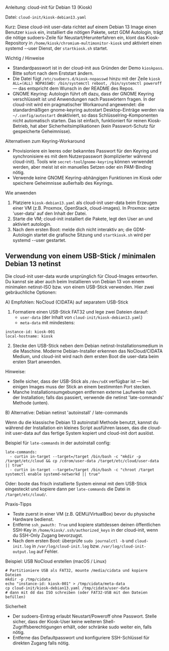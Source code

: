 Anleitung: cloud-init für Debian 13 (Kiosk)

Datei: `cloud-init/kiosk-debian13.yaml`

Kurz: Diese cloud-init user-data richtet auf einem Debian 13 Image einen Benutzer `kiosk` ein, installiert die nötigen Pakete, setzt GDM Autologin, trägt die nötige sudoers-Zeile für Neustart/Herunterfahren ein, klont das Kiosk-Repository in `/home/kiosk/chromium-multimonitor-kiosk` und aktiviert einen systemd --user Dienst, der `startkiosk.sh` startet.

Wichtig / Hinweise

- Standardpasswort ist in der cloud-init aus Gründen der Demo `kioskpass`. Bitte sofort nach dem Erststart ändern.
- Die Datei fügt `/etc/sudoers.d/kiosk-nopasswd` hinzu mit der Zeile
  `kiosk ALL=(ALL) NOPASSWD: /bin/systemctl reboot, /bin/systemctl poweroff` — das entspricht dem Wunsch in der README des Repos.
- GNOME Keyring: Autologin führt oft dazu, dass der GNOME Keyring verschlüsselt ist und Anwendungen nach Passwörtern fragen. In der cloud-init wird ein pragmatischer Workaround angewendet: die standardmäßigen gnome-keyring autostart Desktop-Einträge werden via `~/.config/autostart` deaktiviert, so dass Schlüsselring-Komponenten nicht automatisch starten. Das ist einfach, funktioniert für reinen Kiosk-Betrieb, hat aber Sicherheitsimplikationen (kein Passwort-Schutz für gespeicherte Geheimnisse).

Alternativen zum Keyring-Workaround

- Provisioniere ein leeres oder bekanntes Passwort für den Keyring und synchronisiere es mit dem Nutzerpasswort (komplizierter während cloud-init). Tools wie `secret-tool`/`gnome-keyring` können verwendet werden, aber meist ist ein manuelles Setzen oder ein PAM-Binding nötig.
- Verwende keine GNOME Keyring-abhängigen Funktionen im Kiosk oder speichere Geheimnisse außerhalb des Keyrings.

Wie anwenden

1. Platziere `kiosk-debian13.yaml` als cloud-init user-data beim Erzeugen einer VM (z.B. Proxmox, OpenStack, cloud-images). In Proxmox: setze 'user-data' auf den Inhalt der Datei.
2. Starte die VM; cloud-init installiert die Pakete, legt den User an und aktiviert autologin.
3. Nach dem ersten Boot: melde dich nicht interaktiv an; die GDM-Autologin startet die grafische Sitzung und `startkiosk.sh` wird per systemd --user gestartet.

Verwendung von einem USB-Stick / minimalen Debian 13 netinst
--------------------------------------------------------

Die cloud-init user-data wurde ursprünglich für Cloud-Images entworfen. Du kannst sie aber auch beim Installieren von Debian 13 von einem minimalen netinst-ISO bzw. von einem USB-Stick verwenden. Hier zwei gebräuchliche Optionen:

A) Empfohlen: NoCloud (CIDATA) auf separatem USB-Stick

1. Formatiere einen USB-Stick FAT32 und lege zwei Dateien darauf:
   - `user-data` (der Inhalt von `cloud-init/kiosk-debian13.yaml`)
   - `meta-data` mit mindestens:

```
instance-id: kiosk-001
local-hostname: kiosk
```

2. Stecke den USB-Stick neben dem Debian netinst-Installationsmedium in die Maschine. Moderne Debian-Installer erkennen das NoCloud/CIDATA Medium, und cloud-init wird nach dem ersten Boot die user-data beim ersten Start anwenden.

Hinweise:
- Stelle sicher, dass der USB-Stick als `/dev/sdX` verfügbar ist — bei einigen Images muss der Stick an einem bestimmten Port stecken.
- Manche Installationsumgebungen entfernen externe Laufwerke nach der Installation; falls das passiert, verwende die netinst 'late-commands' Methode (unten).

B) Alternative: Debian netinst 'autoinstall' / late-commands

Wenn du die klassische Debian 13 autoinstall Methode benutzt, kannst du während der Installation ein kleines Script ausführen lassen, das die cloud-init user-data auf das fertige System kopiert und cloud-init dort auslöst.

Beispiel für `late-commands` in der autoinstall config:

```
late-commands:
  - curtin in-target --target=/target /bin/bash -c "mkdir -p /target/etc/cloud && cp /cdrom/user-data /target/etc/cloud/user-data || true"
  - curtin in-target --target=/target /bin/bash -c "chroot /target systemctl enable systemd-networkd || true"
```

Oder: boote das frisch installierte System einmal mit dem USB-Stick eingesteckt und kopiere dann per `late-commands` die Datei in `/target/etc/cloud/`.

Praxis-Tipps
- Teste zuerst in einer VM (z.B. QEMU/VirtualBox) bevor du physische Hardware bedienst.
- Entferne `ssh_pwauth: True` und kopiere stattdessen deinen öffentlichen SSH-Key in `/home/kiosk/.ssh/authorized_keys` in der cloud-init, wenn du SSH-Only Zugang bevorzugst.
- Nach dem ersten Boot: überprüfe `sudo journalctl -b` und `cloud-init.log` in `/var/log/cloud-init.log` bzw. `/var/log/cloud-init-output.log` auf Fehler.

Beispiel: USB NoCloud erstellen (macOS / Linux)

```
# Partitioniere USB als FAT32, mounte /media/cidata und kopiere Dateien
mkdir -p /tmp/cidata
echo "instance-id: kiosk-001" > /tmp/cidata/meta-data
cp cloud-init/kiosk-debian13.yaml /tmp/cidata/user-data
# dann mit dd das ISO schreiben (oder FAT32-USB mit den Dateien befüllen)
```

Sicherheit

- Der sudoers-Eintrag erlaubt Neustart/Poweroff ohne Passwort. Stelle sicher, dass der Kiosk-User keine weiteren Shell-Zugriffsberechtigungen erhält, oder schränke sudo weiter ein, falls nötig.
- Entferne das Defaultpasswort und konfiguriere SSH-Schlüssel für direkten Zugang falls nötig.
